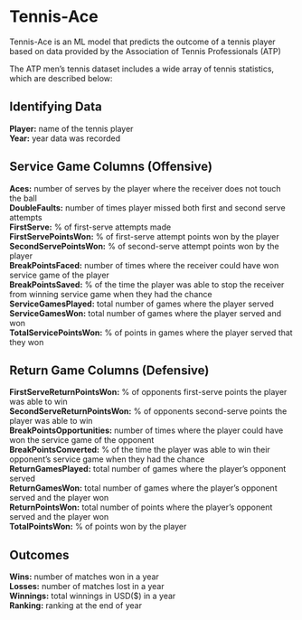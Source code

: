 # Tennis-Ace
Tennis-Ace is an ML model that predicts the outcome of a tennis player based on data provided by the Association of Tennis Professionals (ATP)

The ATP men’s tennis dataset includes a wide array of tennis statistics, which are described below:

## Identifying Data
**Player:** name of the tennis player
<br>
**Year:** year data was recorded
## Service Game Columns (Offensive)
**Aces:** number of serves by the player where the receiver does not touch the ball <br>
**DoubleFaults:** number of times player missed both first and second serve attempts <br>
**FirstServe:** % of first-serve attempts made <br>
**FirstServePointsWon:** % of first-serve attempt points won by the player <br>
**SecondServePointsWon:** % of second-serve attempt points won by the player <br>
**BreakPointsFaced:** number of times where the receiver could have won service game of the player <br>
**BreakPointsSaved:** % of the time the player was able to stop the receiver from winning service game when they had the chance <br>
**ServiceGamesPlayed:** total number of games where the player served <br>
**ServiceGamesWon:** total number of games where the player served and won <br>
**TotalServicePointsWon:** % of points in games where the player served that they won
## Return Game Columns (Defensive) 
**FirstServeReturnPointsWon:** % of opponents first-serve points the player was able to win <br>
**SecondServeReturnPointsWon:** % of opponents second-serve points the player was able to win <br>
**BreakPointsOpportunities:** number of times where the player could have won the service game of the opponent <br>
**BreakPointsConverted:** % of the time the player was able to win their opponent’s service game when they had the chance <br>
**ReturnGamesPlayed:** total number of games where the player’s opponent served <br>
**ReturnGamesWon:** total number of games where the player’s opponent served and the player won <br>
**ReturnPointsWon:** total number of points where the player’s opponent served and the player won <br>
**TotalPointsWon:** % of points won by the player
## Outcomes
**Wins:** number of matches won in a year <br>
**Losses:** number of matches lost in a year <br>
**Winnings:** total winnings in USD($) in a year <br>
**Ranking:** ranking at the end of year
